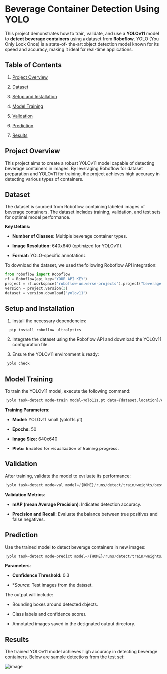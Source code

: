 # Beverage Container Detection Using YOLO


This project demonstrates how to train, validate, and use a **YOLOv11** model to **detect** 
**beverage containers** using a dataset from **Roboflow**. YOLO (You Only Look Once) is a state-of-
the-art object detection model known for its speed and accuracy, making it ideal for real-time 
applications.


## Table of Contents

1. [Project Overview]()

2. [Dataset]()

3. [Setup and Installation]()

4. [Model Training]()

5. [Validation]()

6. [Prediction]()

7. [Results]()



## Project Overview

This project aims to create a robust YOLOv11 model capable of detecting beverage 
containers in images. By leveraging Roboflow for dataset preparation and YOLOv11 for training, 
the project achieves high accuracy in detecting various types of containers.



## Dataset

The dataset is sourced from Roboflow, containing labeled images of beverage containers. The dataset includes training, validation, and test sets for optimal model performance.

**Key Details:**

* **Number of Classes:** Multiple beverage container types.

* **Image Resolution:** 640x640 (optimized for YOLOv11).

* **Format:** YOLO-specific annotations.


To download the dataset, we used the following Roboflow API integration:

```python
from roboflow import Roboflow
rf = Roboflow(api_key="YOUR_API_KEY")
project = rf.workspace("roboflow-universe-projects").project("beverage-containers-3atxb")
version = project.version(3)
dataset = version.download("yolov11")
```



## Setup and Installation

1. Install the necessary dependencies:
```python
  pip install roboflow ultralytics
```
2. Integrate the dataset using the Roboflow API and download the YOLOv11 configuration file.

3. Ensure the YOLOv11 environment is ready:
 ```python
  yolo check
 ```



## Model Training

To train the YOLOv11 model, execute the following command:

```python
!yolo task=detect mode=train model=yolo11s.pt data={dataset.location}/data.yaml epochs=50 imgsz=640 plots=True
```

**Training Parameters**:

* **Model:** YOLOv11 small (yolo11s.pt)

* **Epochs:** 50

* **Image Size:** 640x640

* **Plots:** Enabled for visualization of training progress.




## Validation

After training, validate the model to evaluate its performance:

```python
!yolo task=detect mode=val model=/{HOME}/runs/detect/train/weights/best.pt data={dataset.location}/data.yaml
```

**Validation Metrics**:

* **mAP (mean Average Precision)**: Indicates detection accuracy.

* **Precision and Recall**: Evaluate the balance between true positives and false negatives.



## Prediction

Use the trained model to detect beverage containers in new images:

```python
!yolo task=detect mode=predict model=/{HOME}/runs/detect/train/weights/best.pt conf=0.3 source={dataset.location}/test/images
```

**Parameters**:

* **Confidence Threshold:** 0.3

* **Source*: Test images from the dataset.

The output will include:

* Bounding boxes around detected objects.

* Class labels and confidence scores.

* Annotated images saved in the designated output directory.


## Results

The trained YOLOv11 model achieves high accuracy in detecting beverage containers. Below are sample detections from the test set:


![image](https://github.com/user-attachments/assets/04bc1ae2-0026-4511-99bf-1a7fb9f502e4)




